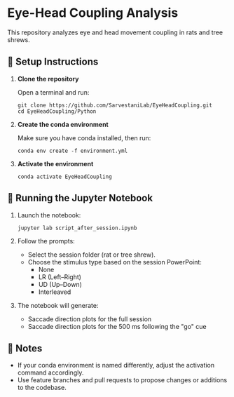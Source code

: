 # Eye-Head Coupling Analysis

This repository analyzes eye and head movement coupling in rats and tree shrews.

## 🧰 Setup Instructions

1. **Clone the repository**

   Open a terminal and run:

   ```
   git clone https://github.com/SarvestaniLab/EyeHeadCoupling.git
   cd EyeHeadCoupling/Python
   ```

2. **Create the conda environment**

   Make sure you have conda installed, then run:

   ```
   conda env create -f environment.yml
   ```

3. **Activate the environment**

   ```
   conda activate EyeHeadCoupling
   ```

## 🚀 Running the Jupyter Notebook

1. Launch the notebook:

   ```
   jupyter lab script_after_session.ipynb
   ```

2. Follow the prompts:
   - Select the session folder (rat or tree shrew).
   - Choose the stimulus type based on the session PowerPoint:
     - None
     - LR (Left–Right)
     - UD (Up–Down)
     - Interleaved

3. The notebook will generate:
   - Saccade direction plots for the full session
   - Saccade direction plots for the 500 ms following the "go" cue

## 🧼 Notes

- If your conda environment is named differently, adjust the activation command accordingly.
- Use feature branches and pull requests to propose changes or additions to the codebase.